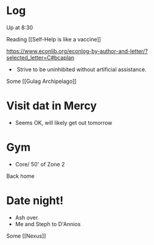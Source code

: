 
# Log


Up at 8:30

Reading [[Self-Help is like a vaccine]]

https://www.econlib.org/econlog-by-author-and-letter/?selected_letter=C#bcaplan
-  Strive to be uninhibited without artificial assistance.

Some [[Gulag Archipelago]]

# Visit dat in Mercy
- Seems OK, will likely get out tomorrow

# Gym
- Core/ 50' of Zone 2

Back home

# Date night! 
- Ash over. 
- Me and Steph to D'Annios 

Some [[Nexus]]
